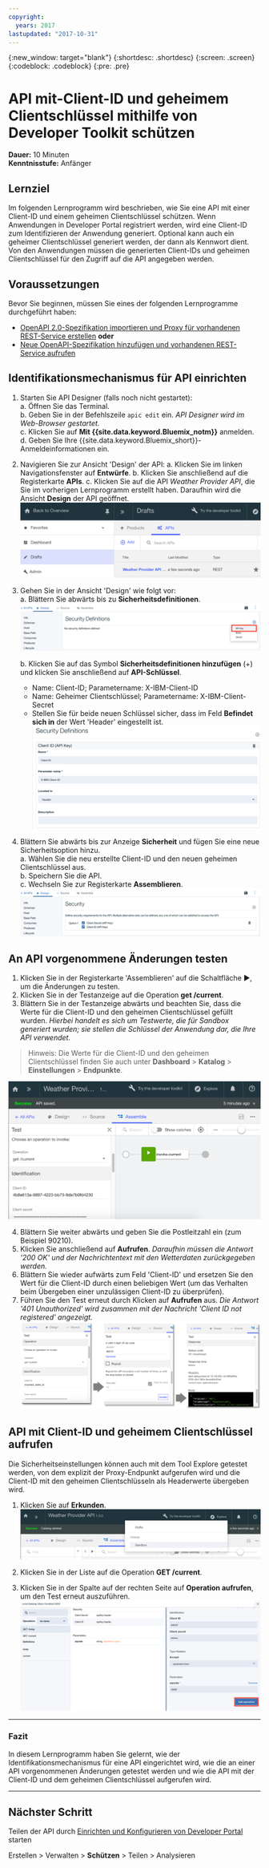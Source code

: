 ```yaml
---
copyright:
  years: 2017
lastupdated: "2017-10-31"
---
```


{:new_window: target="blank"}
{:shortdesc: .shortdesc}
{:screen: .screen}
{:codeblock: .codeblock}
{:pre: .pre}

# API mit-Client-ID und geheimem Clientschlüssel mithilfe von Developer Toolkit schützen


**Dauer:** 10 Minuten  
**Kenntnisstufe:** Anfänger


## Lernziel

Im folgenden Lernprogramm wird beschrieben, wie Sie eine API mit einer Client-ID und einem geheimen Clientschlüssel schützen. Wenn Anwendungen in Developer Portal registriert werden, wird eine Client-ID zum Identifizieren der Anwendung generiert. Optional kann auch ein geheimer Clientschlüssel generiert werden, der dann als Kennwort dient. Von den Anwendungen müssen die generierten Client-IDs und geheimen Clientschlüssel für den Zugriff auf die API angegeben werden.


## Voraussetzungen
Bevor Sie beginnen, müssen Sie eines der folgenden Lernprogramme durchgeführt haben:
- [OpenAPI 2.0-Spezifikation importieren und Proxy für vorhandenen REST-Service erstellen](tut_rest_landing.html)
**oder**  
- [Neue OpenAPI-Spezifikation hinzufügen und vorhandenen REST-Service aufrufen](tut_rest_landing.html)


## Identifikationsmechanismus für API einrichten

1. Starten Sie API Designer (falls noch nicht gestartet):  
   a. Öffnen Sie das Terminal.  
   b. Geben Sie in der Befehlszeile `apic edit` ein. _API Designer wird im Web-Browser gestartet._    
   c. Klicken Sie auf **Mit {{site.data.keyword.Bluemix_notm}}** anmelden.  
   d. Geben Sie Ihre {{site.data.keyword.Bluemix_short}}-Anmeldeinformationen ein.  

2. Navigieren Sie zur Ansicht 'Design' der API:
    a. Klicken Sie im linken Navigationsfenster auf **Entwürfe**. 
    b. Klicken Sie anschließend auf die Registerkarte **APIs**.
    c. Klicken Sie auf die API _Weather Provider API_, die Sie im vorherigen Lernprogramm erstellt haben. Daraufhin wird die Ansicht **Design** der API geöffnet.  
    ![](images/1_goto_drafts_api.png)  

3. Gehen Sie in der Ansicht 'Design' wie folgt vor:  
   a. Blättern Sie abwärts bis zu **Sicherheitsdefinitionen**.  
    ![](images/1b.png) 

   b. Klicken Sie auf das Symbol **Sicherheitsdefinitionen hinzufügen** (+) und klicken Sie anschließend auf **API-Schlüssel**.  
      - Name: Client-ID; Parametername: X-IBM-Client-ID  
      - Name: Geheimer Clientschlüssel; Parametername: X-IBM-Client-Secret  
      - Stellen Sie für beide neuen Schlüssel sicher, dass im Feld **Befindet sich in** der Wert 'Header' eingestellt ist.  
      ![](images/2a.png)    

4. Blättern Sie abwärts bis zur Anzeige **Sicherheit** und fügen Sie eine neue Sicherheitsoption hinzu.  
   a. Wählen Sie die neu erstellte Client-ID und den neuen geheimen Clientschlüssel aus.  
   b. Speichern Sie die API.  
   c. Wechseln Sie zur Registerkarte **Assemblieren**.  
    ![](images/3a.png) 

## An API vorgenommene Änderungen testen

1. Klicken Sie in der Registerkarte 'Assemblieren' auf die Schaltfläche ►, um die Änderungen zu testen.
2. Klicken Sie in der Testanzeige auf die Operation **get /current**.
3. Blättern Sie in der Testanzeige abwärts und beachten Sie, dass die Werte für die Client-ID und den geheimen Clientschlüssel gefüllt wurden. _Hierbei handelt es sich um Testwerte, die für Sandbox generiert wurden; sie stellen die Schlüssel der Anwendung dar, die Ihre API verwendet._  
> Hinweis: Die Werte für die Client-ID und den geheimen Clientschlüssel finden Sie auch unter **Dashboard** > **Katalog** > **Einstellungen** > **Endpunkte**.  

 ![](images/test_api_keys_1.png)

4. Blättern Sie weiter abwärts und geben Sie die Postleitzahl ein (zum Beispiel 90210). 
5. Klicken Sie anschließend auf **Aufrufen**. _Daraufhin müssen die Antwort '200 OK' und der Nachrichtentext mit den Wetterdaten zurückgegeben werden._  
6. Blättern Sie wieder aufwärts zum Feld 'Client-ID' und ersetzen Sie den Wert für die Client-ID durch einen beliebigen Wert (um das Verhalten beim Übergeben einer unzulässigen Client-ID zu überprüfen).  
7. Führen Sie den Test erneut durch Klicken auf **Aufrufen** aus. _Die Antwort '401 Unauthorized' wird zusammen mit der Nachricht 'Client ID not registered' angezeigt._  
  ![](images/test_api_keys_3.png)  
  

## API mit Client-ID und geheimem Clientschlüssel aufrufen

Die Sicherheitseinstellungen können auch mit dem Tool Explore getestet werden, von dem explizit der Proxy-Endpunkt aufgerufen wird und die Client-ID mit den geheimen Clientschlüsseln als Headerwerte übergeben wird.


1. Klicken Sie auf **Erkunden**.
    ![](images/explore_1.png)

2. Klicken Sie in der Liste auf die Operation **GET /current**.  

3. Klicken Sie in der Spalte auf der rechten Seite auf **Operation aufrufen**, um den Test erneut auszuführen.  
    ![](images/4.png)  
    
---

### Fazit
In diesem Lernprogramm haben Sie gelernt, wie der Identifikationsmechanismus für eine API eingerichtet wird, wie die an einer API vorgenommenen Änderungen getestet werden und wie die API mit der Client-ID und dem geheimen Clientschlüssel aufgerufen wird. 

---

## Nächster Schritt

Teilen der API durch [Einrichten und Konfigurieren von Developer Portal](tut_config_dev_portal.html) starten

Erstellen > Verwalten > **Schützen** > Teilen > Analysieren
